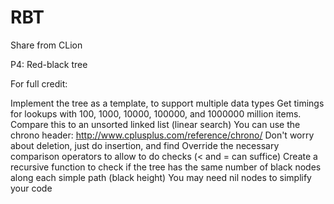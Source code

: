 # RBT
Share from CLion

P4: Red-black tree

For full credit:

Implement the tree as a template, to support multiple data types
Get timings for lookups with 100, 1000, 10000, 100000, and 1000000 million items. Compare this to an unsorted linked list (linear search)
	You can use the chrono header: http://www.cplusplus.com/reference/chrono/
Don't worry about deletion, just do insertion, and find
Override the necessary comparison operators to allow to do checks (< and = can suffice)
Create a recursive function to check if the tree has the same number of black nodes along each simple path (black height)
You may need nil nodes to simplify your code
